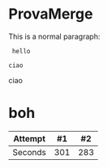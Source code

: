 # ProvaMerge

<p>This is a normal paragraph:</p>

<pre><code> hello 

ciao
</code></pre>
<p> ciao

# boh

| Attempt | #1  | #2  |
| :-----: | :-: | :-: |
| Seconds | 301 | 283 |
